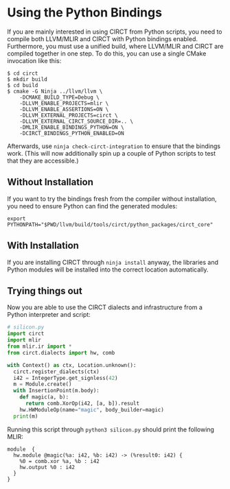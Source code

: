 # Using the Python Bindings

If you are mainly interested in using CIRCT from Python scripts, you need to compile both LLVM/MLIR and CIRCT with Python bindings enabled. Furthermore, you must use a unified build, where LLVM/MLIR and CIRCT are compiled together in one step. To do this, you can use a single CMake invocation like this:

```
$ cd circt
$ mkdir build
$ cd build
$ cmake -G Ninja ../llvm/llvm \
    -DCMAKE_BUILD_TYPE=Debug \
    -DLLVM_ENABLE_PROJECTS=mlir \
    -DLLVM_ENABLE_ASSERTIONS=ON \
    -DLLVM_EXTERNAL_PROJECTS=circt \
    -DLLVM_EXTERNAL_CIRCT_SOURCE_DIR=.. \
    -DMLIR_ENABLE_BINDINGS_PYTHON=ON \
    -DCIRCT_BINDINGS_PYTHON_ENABLED=ON
```

Afterwards, use `ninja check-circt-integration` to ensure that the bindings work. (This will now additionally spin up a couple of Python scripts to test that they are accessible.)

## Without Installation

If you want to try the bindings fresh from the compiler without installation, you need to ensure Python can find the generated modules:

```
export PYTHONPATH="$PWD/llvm/build/tools/circt/python_packages/circt_core"
```

## With Installation

If you are installing CIRCT through `ninja install` anyway, the libraries and Python modules will be installed into the correct location automatically.

## Trying things out

Now you are able to use the CIRCT dialects and infrastructure from a Python interpreter and script:

```python
# silicon.py
import circt
import mlir
from mlir.ir import *
from circt.dialects import hw, comb

with Context() as ctx, Location.unknown():
  circt.register_dialects(ctx)
  i42 = IntegerType.get_signless(42)
  m = Module.create()
  with InsertionPoint(m.body):
    def magic(a, b):
      return comb.XorOp(i42, [a, b]).result
    hw.HWModuleOp(name="magic", body_builder=magic)
  print(m)
```

Running this script through `python3 silicon.py` should print the following MLIR:

```mlir
module  {
  hw.module @magic(%a: i42, %b: i42) -> (%result0: i42) {
    %0 = comb.xor %a, %b : i42
    hw.output %0 : i42
  }
}
```
